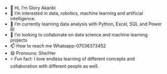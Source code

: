 - 👋 Hi, I’m Glory Akanbi
- 👀 I’m interested in data, robotics, machine learning and artificial intelligence.
- 🌱 I’m currently learning data analysis with Python, Excel, SQL and Power BI
- 💞️ I’m looking to collaborate on data science and machine learning projects
- 📫 How to reach me Whatsapp-07036373452
- 😄 Pronouns: She/Her
- ⚡ Fun fact: I love endless learning of different concepts and collaboration with different people as well.

<!---
Glory-AI/Glory-AI is a ✨ special ✨ repository because its `README.md` (this file) appears on your GitHub profile.
You can click the Preview link to take a look at your changes.
--->
